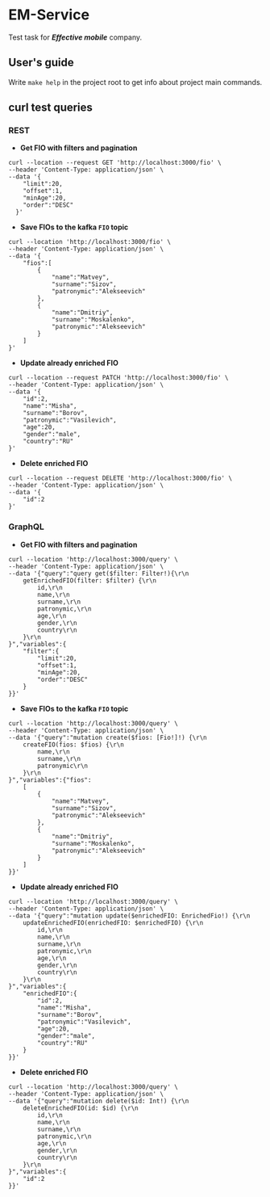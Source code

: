 # EM-Service
Test task for ***Effective mobile*** company.

## User's guide
Write `make help` in the project root to get info about project main commands.

## curl test queries
### REST
* **Get FIO with filters and pagination**
```
curl --location --request GET 'http://localhost:3000/fio' \
--header 'Content-Type: application/json' \
--data '{
    "limit":20,
    "offset":1,
    "minAge":20,
    "order":"DESC"
  }'
  ```
* **Save FIOs to the kafka `FIO` topic**
```
curl --location 'http://localhost:3000/fio' \
--header 'Content-Type: application/json' \
--data '{
    "fios":[
        {
            "name":"Matvey",
            "surname":"Sizov",
            "patronymic":"Alekseevich"
        },
        {
            "name":"Dmitriy",
            "surname":"Moskalenko",
            "patronymic":"Alekseevich"
        }
    ]
}'
```
* **Update already enriched FIO**
```
curl --location --request PATCH 'http://localhost:3000/fio' \
--header 'Content-Type: application/json' \
--data '{
    "id":2,
    "name":"Misha",
    "surname":"Borov",
    "patronymic":"Vasilevich",
    "age":20,
    "gender":"male",
    "country":"RU"
}'
```
* **Delete enriched FIO**
```
curl --location --request DELETE 'http://localhost:3000/fio' \
--header 'Content-Type: application/json' \
--data '{
    "id":2
}'
```
### GraphQL
* **Get FIO with filters and pagination**
```
curl --location 'http://localhost:3000/query' \
--header 'Content-Type: application/json' \
--data '{"query":"query get($filter: Filter!){\r\n
    getEnrichedFIO(filter: $filter) {\r\n
        id,\r\n
        name,\r\n
        surname,\r\n
        patronymic,\r\n
        age,\r\n
        gender,\r\n
        country\r\n
    }\r\n
}","variables":{
    "filter":{
        "limit":20,
        "offset":1,
        "minAge":20,
        "order":"DESC"
    }
}}'
```
* **Save FIOs to the kafka `FIO` topic**
```
curl --location 'http://localhost:3000/query' \
--header 'Content-Type: application/json' \
--data '{"query":"mutation create($fios: [Fio!]!) {\r\n
    createFIO(fios: $fios) {\r\n
        name,\r\n
        surname,\r\n
        patronymic\r\n
    }\r\n
}","variables":{"fios":
    [
        {
            "name":"Matvey",
            "surname":"Sizov",
            "patronymic":"Alekseevich"
        },
        {
            "name":"Dmitriy",
            "surname":"Moskalenko",
            "patronymic":"Alekseevich"
        }
    ]
}}'
```
* **Update already enriched FIO**
```
curl --location 'http://localhost:3000/query' \
--header 'Content-Type: application/json' \
--data '{"query":"mutation update($enrichedFIO: EnrichedFio!) {\r\n
    updateEnrichedFIO(enrichedFIO: $enrichedFIO) {\r\n
        id,\r\n
        name,\r\n
        surname,\r\n
        patronymic,\r\n
        age,\r\n
        gender,\r\n
        country\r\n
    }\r\n
}","variables":{
    "enrichedFIO":{
        "id":2,
        "name":"Misha",
        "surname":"Borov",
        "patronymic":"Vasilevich",
        "age":20,
        "gender":"male",
        "country":"RU"
    }
}}'
```
* **Delete enriched FIO**
```
curl --location 'http://localhost:3000/query' \
--header 'Content-Type: application/json' \
--data '{"query":"mutation delete($id: Int!) {\r\n
    deleteEnrichedFIO(id: $id) {\r\n
        id,\r\n
        name,\r\n
        surname,\r\n
        patronymic,\r\n
        age,\r\n
        gender,\r\n
        country\r\n
    }\r\n
}","variables":{
    "id":2
}}'
```
